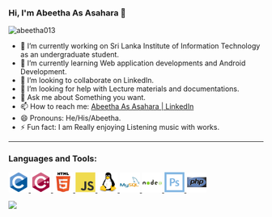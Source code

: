 ### Hi, I'm Abeetha As Asahara 👋

<p align="left"> <img src="https://komarev.com/ghpvc/?username=abeetha013&label=Profile%20views&color=0e75b6&style=flat" alt="abeetha013" /> </p>


- 🔭 I’m currently working on Sri Lanka Institute of Information Technology as an undergraduate student.
- 🌱 I’m currently learning Web application developments and Android Development.
- 👯 I’m looking to collaborate on LinkedIn.
- 🤔 I’m looking for help with Lecture materials and documentations.
- 💬 Ask me about Something you want. 
- 📫 How to reach me: [Abeetha As Asahara | LinkedIn](https://www.linkedin.com/in/abeetha-as-asahara-a8011521a/)
- 😄 Pronouns: He/His/Abeetha.
- ⚡ Fun fact: I am Really enjoying Listening music with works.

<hr>

<h3 align="left">Languages and Tools:</h3>
<p align="left"> <a href="https://www.cprogramming.com/" target="_blank"> <img src="https://raw.githubusercontent.com/devicons/devicon/master/icons/c/c-original.svg" alt="c" width="40" height="40"/> </a> <a href="https://www.w3schools.com/cpp/" target="_blank"> <img src="https://raw.githubusercontent.com/devicons/devicon/master/icons/cplusplus/cplusplus-original.svg" alt="cplusplus" width="40" height="40"/> </a> <a href="https://www.w3.org/html/" target="_blank"> <img src="https://raw.githubusercontent.com/devicons/devicon/master/icons/html5/html5-original-wordmark.svg" alt="html5" width="40" height="40"/> </a> <a href="https://developer.mozilla.org/en-US/docs/Web/JavaScript" target="_blank"> <img src="https://raw.githubusercontent.com/devicons/devicon/master/icons/javascript/javascript-original.svg" alt="javascript" width="40" height="40"/> </a> <a href="https://www.linux.org/" target="_blank"> <img src="https://raw.githubusercontent.com/devicons/devicon/master/icons/linux/linux-original.svg" alt="linux" width="40" height="40"/> </a> <a href="https://www.mysql.com/" target="_blank"> <img src="https://raw.githubusercontent.com/devicons/devicon/master/icons/mysql/mysql-original-wordmark.svg" alt="mysql" width="40" height="40"/> </a> <a href="https://nodejs.org" target="_blank"> <img src="https://raw.githubusercontent.com/devicons/devicon/master/icons/nodejs/nodejs-original-wordmark.svg" alt="nodejs" width="40" height="40"/> </a> <a href="https://www.photoshop.com/en" target="_blank"> <img src="https://raw.githubusercontent.com/devicons/devicon/master/icons/photoshop/photoshop-line.svg" alt="photoshop" width="40" height="40"/> </a> <a href="https://www.php.net" target="_blank"> <img src="https://raw.githubusercontent.com/devicons/devicon/master/icons/php/php-original.svg" alt="php" width="40" height="40"/> </a> </p>

<img src="https://github-readme-stats.vercel.app/api?username=AbeethaAs013&&show_icons=true&title_color=red&icon_color=bb2acf&text_color=daf7dc&bg_color=151515">
